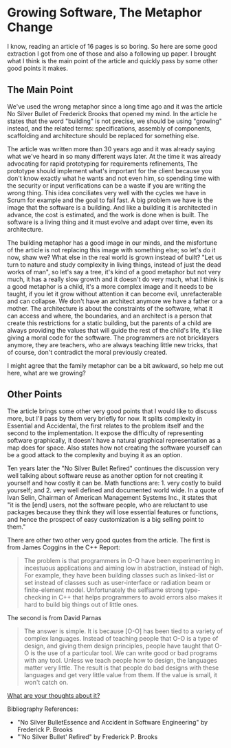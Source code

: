 # Growing Software, The Metaphor Change

I know, reading an article of 16 pages is so boring. So here are some good extraction I got from one of those and also a following up paper. I brought what I think is the main point of the article and quickly pass by some other good points it makes.

## The Main Point

We've used the wrong metaphor since a long time ago and it was the article No Silver Bullet of Frederick Brooks that opened my mind. In the article he states that the word "building" is not precise, we should be using "growing" instead, and the related terms: specifications, assembly of components, scaffolding and architecture should be replaced for something else.

The article was written more than 30 years ago and it was already saying what we've heard in so many different ways later. At the time it was already advocating for rapid prototyping for requirements refinements, The prototype should implement what's important for the client because you don't know exactly what he wants and not even him, so spending time with the security or input verifications can be a waste if you are writing the wrong thing. This idea conciliates very well with the cycles we have in Scrum for example and the goal to fail fast. A big problem we have is the image that the software is a building. And like a building it is architected in advance, the cost is estimated, and the work is done when is built. The software is a living thing and it must evolve and adapt over time, even its architecture.

The building metaphor has a good image in our minds, and the misfortune of the article is not replacing this image with something else; so let's do it now, shaw we?  What else in the real world is grown instead of built? "Let  us  turn  to  nature  and  study  complexity  in  living  things, instead  of  just  the  dead  works  of  man", so let's say a tree, it's kind of a good metaphor but not very much, it has a really slow growth and it doesn't do very much, what I think is a good metaphor is a child, it's a more complex image and it needs to be taught, if you let it grow without attention it can become evil, unrefacterable and can collapse. We don't have an architect anymore we have a father or a mother. The architecture is about the constraints of the software, what it can access and where, the boundaries, and an architect is a person that create this restrictions for a static building, but the parents of a child are always providing the values that will guide the rest of the child's life, it's like giving a moral code for the software. The programmers are not bricklayers anymore, they are teachers, who are always teaching little new tricks, that of course, don't contradict the moral previously created.

I might agree that the family metaphor can be a bit awkward, so help me out here, what are we growing?

## Other Points

The article brings some other very good points that I would like to discuss more, but I'll pass by them very briefly for now. It splits complexity in Essential and Accidental, the first relates to the problem itself and the second to the implementation. It expose the difficulty of representing software graphically, it doesn't have a natural graphical representation as a map does for space. Also states how not creating the software yourself can be a good attack to the complexity and buying it as an option.

Ten years later the "No Silver Bullet Refired" continues the discussion very well talking about software reuse as another option for not creating it yourself and how costly it can be. Math functions are: 1. very costly to build yourself; and 2. very well defined and documented world wide. In a quote of Ivan Selin, Chairman of American Management Systems Inc., it states that "it is the [end] users, not the software people, who are reluctant to use packages because they think they will lose essential features or functions, and hence the prospect of easy customization
is a big selling point to them."

There are other two other very good quotes from the article.
The first is from James Coggins in the C++ Report:
> The problem is that programmers in O-O have been experimenting in incestuous applications and aiming low in abstraction, instead of high. For example, they have been building classes such as linked-list or set instead of classes such as user-interface or radiation beam or finite-element model. Unfortunately the selfsame strong type-checking in C++ that helps programmers to avoid errors also makes it hard to build big things out of little ones.

The second is from David Parnas
> The answer is simple. It is because [O-O] has been tied to a variety of complex languages. Instead of teaching people that O-O is a type of design, and giving them design principles, people have taught that O-O is the use of a particular tool. We can write good or bad programs with any tool. Unless we teach people how to design, the languages matter very little. The result is that people do bad designs with these languages and get very little value from them. If the value is small, it won't catch on.

[What are your thoughts about it?](https://github.com/JpOnline/Blog/issues/4)

Bibliography References:
- "No Silver BulletEssence and Accident in Software Engineering" by Frederick P. Brooks
- "'No Silver Bullet' Refired" by Frederick P. Brooks

